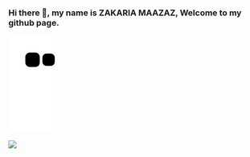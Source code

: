 ### Hi there 👋, my name is ZAKARIA MAAZAZ, Welcome to my github page.

![Snake animation](https://github.com/MAAZAZ/MAAZAZ/blob/output/github-contribution-grid-snake.svg)

<!--
**MAAZAZ/MAAZAZ** is a ✨ _special_ ✨ repository because its `README.md` (this file) appears on your GitHub profile.

Here are some ideas to get you started:

- 🔭 I’m currently working on ...
- 🌱 I’m currently learning ...
- 👯 I’m looking to collaborate on ...
- 🤔 I’m looking for help with ...
- 💬 Ask me about ...
- 📫 How to reach me: ...
- 😄 Pronouns: ...
- ⚡ Fun fact: ...
-->


<img src="https://github-readme-stats.vercel.app/api?username=MAAZAZ&count_private=true&theme=radical&show_icons=true" />
